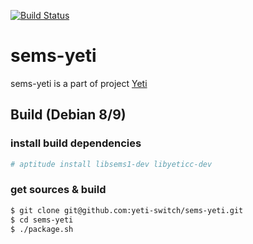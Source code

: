 [![Build Status](https://travis-ci.org/yeti-switch/sems-yeti.svg?branch=master)](https://travis-ci.org/yeti-switch/sems-yeti.svg?branch=master)
# sems-yeti

sems-yeti is a part of project [Yeti]

## Build (Debian 8/9)

### install build dependencies

```sh
# aptitude install libsems1-dev libyeticc-dev
```

### get sources & build

```sh
$ git clone git@github.com:yeti-switch/sems-yeti.git
$ cd sems-yeti
$ ./package.sh
```

[Yeti]:http://yeti-switch.org/
